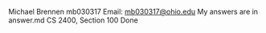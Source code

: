 Michael Brennen
mb030317
Email: mb030317@ohio.edu
My answers are in answer.md
CS 2400, Section 100
Done